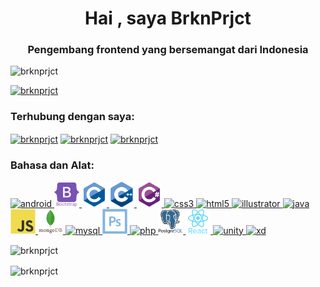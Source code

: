 <h1 align="center">Hai , saya BrknPrjct</h1>
<h3 align="center">Pengembang frontend yang bersemangat dari Indonesia</h3>

<p align="left"> <img src=" https://komarev.com/ghpvc/?username=brknprjct&label=Profile%20views&color=0e75b6&style=flat" alt="brknprjct" /> </p>

<p align="left"> <a href="https:/ /github.com/ryo-ma/github-profile-trophy"><img src="https://github-profile-trophy.vercel.app/?username=brknprjct" alt="brknprjct" /></a > </p>

<h3 align="left">Terhubung dengan saya:</h3>
<p align="left">
<a href="https://twitter.com/brknprjct" target="blank"> <img align="center" src="https://raw.githubusercontent.com/rahuldkjain/github-profile-readme-generator/master/src/images/icons/Social/twitter.svg" alt="brknprjct" height= "30" width="40" /></a>
<a href="https://fb.com/brknprjct" target="blank"> <img align="center" src="https://raw.githubusercontent.com/rahuldkjain/github-profile-readme-generator/master/src/images/icons/Social/facebook.svg" alt="brknprjct" height= "30" width="40" /></a>
<a href="https://instagram.com/brknprjct " target="blank"><img align="center" src="https://raw.githubusercontent.com/rahuldkjain/github-profile-readme-generator/master/src/images/icons/Social/instagram.svg " alt="brknprjct" height="30" width="40" /></a>
</p>

<h3 align="left">Bahasa dan Alat:</h3>
<p align="left"> <a href="https://developer.android.com" target="_blank" rel="noreferrer"> <img src="https://raw.githubusercontent.com/devicons /devicon/master/icons/android/android-original-wordmark.svg" alt="android" width="40" height="40"/> </a> <a href="https://getbootstrap.com " target="_blank" rel="noreferrer"> <img src="https://raw.githubusercontent.com/devicons/devicon/master/icons/bootstrap/bootstrap-plain-wordmark.svg" alt="bootstrap" width="40" height="40"/> </a> <a href="https://www.cprogramming.com/" target="_blank" rel="noreferrer"><img src="https://raw.githubusercontent.com/devicons/devicon/master/icons/c/c-original.svg" alt="c" width="40" height="40"/> </ a> <a href="https://www.w3schools.com/cpp/" target="_blank" rel="noreferrer"> <img src="https://raw.githubusercontent.com/devicons/devicon/ master/icons/cplusplus/cplusplus-original.svg" alt="cplusplus" width="40" height="40"/> </a> <a href="https://www.w3schools.com/cs/ " target="_blank" rel="noreferrer"> <img src="https://raw.githubusercontent.com/devicons/devicon/master/icons/csharp/csharp-original.svg" alt="csharp" width= "40"height="40"/> </a> <a href="https://www.w3schools.com/css/" target="_blank" rel="noreferrer"> <img src="https://raw .githubusercontent.com/devicons/devicon/master/icons/css3/css3-original-wordmark.svg" alt="css3" width="40" height="40"/> </a> <a href="https ://www.w3.org/html/" target="_blank" rel="noreferrer"> <img src="https://raw.githubusercontent.com/devicons/devicon/master/icons/html5/html5- original-wordmark.svg" alt="html5" width="40" height="40"/> </a> <a href="https://www.adobe.com/in/products/illustrator.html" target="_kosong"rel="noreferrer"> <img src="https://www.vectorlogo.zone/logos/adobe_illustrator/adobe_illustrator-icon.svg" alt="illustrator" width="40" height="40"/> </ a> <a href="https://www.java.com" target="_blank" rel="noreferrer"> <img src="https://raw.githubusercontent.com/devicons/devicon/master/icons /java/java-original.svg" alt="java" width="40" height="40"/> </a> <a href="https://developer.mozilla.org/en-US/docs /Web/JavaScript" target="_blank" rel="noreferrer"> <img src="https://raw.githubusercontent.com/devicons/devicon/master/icons/javascript/javascript-original.svg"alt="javascript" width="40" height="40"/> </a> <a href="https://www.mongodb.com/" target="_blank" rel="noreferrer"> <img src="https://raw.githubusercontent.com/devicons/devicon/master/icons/mongodb/mongodb-original-wordmark.svg" alt="mongodb" width="40" height="40"/> </ a> <a href="https://www.mysql.com/" target="_blank" rel="noreferrer"> <img src="https://raw.githubusercontent.com/devicons/devicon/master/ icon/mysql/mysql-original-wordmark.svg" alt="mysql" width="40" height="40"/> </a> <a href="https://www.photoshop.com/en"target="_blank" rel="noreferrer"> <img src="https://raw.githubusercontent.com/devicons/devicon/master/icons/photoshop/photoshop-line.svg" alt="photoshop" width=" 40" height="40"/> </a> <a href="https://www.php.net" target="_blank" rel="noreferrer"> <img src="https://raw. githubusercontent.com/devicons/devicon/master/icons/php/php-original.svg" alt="php" width="40" height="40"/> </a> <a href="https:// www.postgresql.org" target="_blank" rel="noreferrer"> <img src="https://raw.githubusercontent.com/devicons/devicon/master/icons/postgresql/postgresql-original-wordmark.svg" alt="postgresql" width="40" height="40"/> </a> <a href="https://reactjs.org/" target="_blank" rel="noreferrer"> <img src="https://raw.githubusercontent.com/devicons/devicon/master/icons/react/react-original-wordmark.svg" alt="react" width="40" height="40"/> </ a> <a href="https://unity.com/" target="_blank" rel="noreferrer"> <img src="https://www.vectorlogo.zone/logos/unity3d/unity3d-icon. svg" alt="unity" width="40" height="40"/> </a> <a href="https://www.adobe.com/products/xd.html" target="_blank" rel ="noreferrer"> <img src="https://cdn.worldvectorlogo.com/logos/adobe-xd.svg" alt="xd" width="40" height="40"/> </a> </p >

<p> <img align="center" src="https://github-readme-stats.vercel.app/api?username=brknprjct&show_icons=true&locale=en" alt="brknprjct" /></p>

<p><img align="center" src="https://github-readme-streak-stats.herokuapp.com/?user=brknprjct&" alt="brknprjct" /></p>
